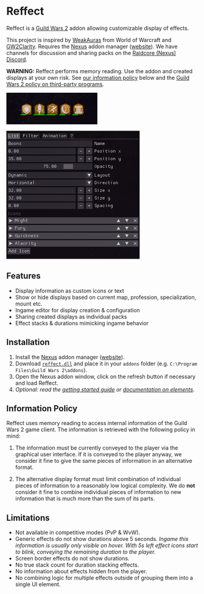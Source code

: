 # Reffect
Reffect is a [Guild Wars 2](https://guildwars2.com) addon allowing customizable display of effects.

This project is inspired by [WeakAuras](https://github.com/WeakAuras/WeakAuras2) from World of Warcraft and [GW2Clarity](https://github.com/Friendly0Fire/GW2Clarity).
Requires the [Nexus](https://github.com/RaidcoreGG/Nexus) addon manager ([website](https://raidcore.gg/Nexus)). We have channels for discussion and sharing packs on the [Raidcore (Nexus) Discord](https://discord.gg/raidcore).

**WARNING:** Reffect performs memory reading. Use the addon and created displays at your own risk. See [our information policy](#information-policy) below and the [Guild Wars 2 policy on third-party programs](https://help.guildwars2.com/hc/en-us/articles/360013625034-Policy-Third-Party-Programs).

![Boons display](./docs/img/boons.png)

![List element](./docs/img/list.png)

## Features
- Display information as custom icons or text
- Show or hide displays based on current map, profession, specialization, mount etc.
- Ingame editor for display creation & configuration
- Sharing created displays as individual packs
- Effect stacks & durations mimicking ingame behavior

## Installation
1. Install the [Nexus](https://github.com/RaidcoreGG/Nexus) addon manager ([website](https://raidcore.gg/Nexus)).
2. Download [`reffect.dll`](../../releases/latest) and place it in your `addons` folder (e.g. `C:\Program Files\Guild Wars 2\addons`).
3. Open the Nexus addon window, click on the refresh button if necessary and load Reffect.
4. *Optional: read the [getting started guide](./docs/getting-started.md) or [documentation on elements](./docs/elements.md).*

## Information Policy
Reffect uses memory reading to access internal information of the Guild Wars 2 game client.
The information is retrieved with the following policy in mind:

1. The information must be currently conveyed to the player via the graphical user interface. If it is conveyed to the player anyway, we consider it fine to give the same pieces of information in an alternative format.

2. The alternative display format must limit combination of individual pieces of information to a reasonably low logical complexity. We do **not** consider it fine to combine individual pieces of information to new information that is much more than the sum of its parts.

## Limitations 
- Not available in competitive modes (PvP & WvW).
- Generic effects do not show durations above 5 seconds. *Ingame this information is usually only visible on hover. With 5s left effect icons start to blink, conveying the remaining duration to the player.*
- Screen border effects do not show durations.
- No true stack count for duration stacking effects.
- No information about effects hidden from the player.
- No combining logic for multiple effects outside of grouping them into a single UI element.
